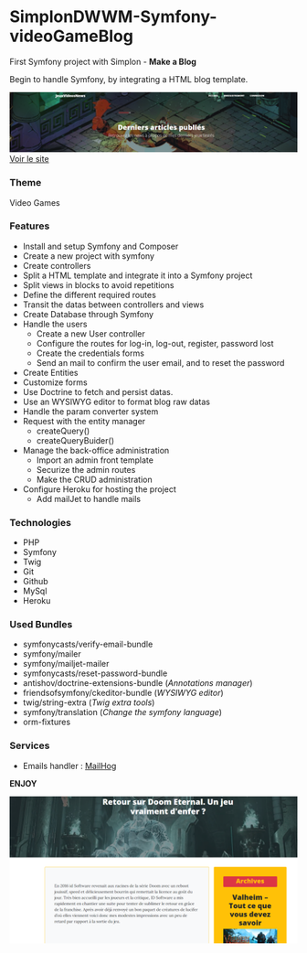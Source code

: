 # SimplonDWWM-Symfony-videoGameBlog

First Symfony project with Simplon - __Make a Blog__

Begin to handle Symfony, by integrating a HTML blog template.  

![](./public/clean/assets/screenshot-header.png)
[Voir le site](http://mybloginsymfony.herokuapp.com/)

### Theme
Video Games
### Features

- Install and setup Symfony and Composer
- Create a new project with symfony
- Create controllers
- Split a HTML template and integrate it into a Symfony project
- Split views in blocks to avoid repetitions
- Define the different required routes
- Transit the datas between controllers and views
- Create Database through Symfony
- Handle the users
  - Create a new User controller
  - Configure the routes for log-in, log-out, register, password lost
  - Create the credentials forms
  - Send an mail to confirm the user email, and to reset the password
- Create Entities
- Customize forms
- Use Doctrine to fetch and persist datas.
- Use an WYSIWYG editor to format blog raw datas
- Handle the param converter system
- Request with the entity manager
  - createQuery()
  - createQueryBuider()
- Manage the back-office administration
  - Import an admin front template
  - Securize the admin routes
  - Make the CRUD administration
- Configure Heroku for hosting the project
  - Add mailJet to handle mails

### Technologies

- PHP
- Symfony
- Twig
- Git
- Github
- MySql
- Heroku

### Used Bundles

- symfonycasts/verify-email-bundle
- symfony/mailer
- symfony/mailjet-mailer
- symfonycasts/reset-password-bundle
- antishov/doctrine-extensions-bundle (_Annotations manager_)
- friendsofsymfony/ckeditor-bundle (_WYSIWYG editor_)
- twig/string-extra (_Twig extra tools_)
- symfony/translation (_Change the symfony language_)
- orm-fixtures

### Services
- Emails handler : [MailHog](https://github.com/mailhog/MailHog)

__ENJOY__

![](./public/clean/assets/screenshot-post.png)

